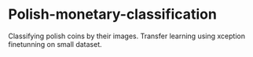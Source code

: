 # Polish-monetary-classification
Classifying polish coins by their images. Transfer learning using xception finetunning on small dataset. 
